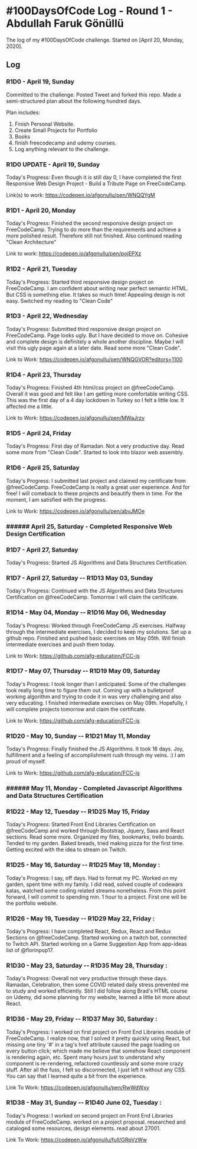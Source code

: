 # #100DaysOfCode Log - Round 1 - Abdullah Faruk Gönüllü

The log of my #100DaysOfCode challenge. Started on [April 20, Monday, 2020].

## Log

### R1D0 - April 19, Sunday 
Committed to the challenge. Posted Tweet and forked this repo. Made a semi-structured plan about the following hundred days. 

Plan includes:
1. Finish Personal Website.
2. Create Small Projects for Portfolio
3. Books
4. finish freecodecamp and udemy courses.
5. Log anything relevant to the challenge.

### R1D0 UPDATE - April 19, Sunday 

Today's Progress: Even though it is still day 0, I have completed the first Responsive Web Design Project - Build a Tribute Page on FreeCodeCamp.

Link(s) to work: https://codepen.io/afgonullu/pen/WNQQYgM

### R1D1 - April 20, Monday

Today's Progress: Finished the second responsive design project on FreeCodeCamp. Trying to do more than the requirements and achieve a more polished result. Therefore still not finished. Also continued reading "Clean Architecture"

Link to work: https://codepen.io/afgonullu/pen/pojEPXz

### R1D2 - April 21, Tuesday

Today's Progress: Started third responsive design project on FreeCodeCamp. I am confident about writing near perfect semantic HTML. But CSS is something else. It takes so much time! Appealing design is not easy. Switched my reading to "Clean Code"

### R1D3 - April 22, Wednesday

Today's Progress: Submitted third responsive design project on FreeCodeCamp. Page looks ugly. But I have decided to move on. Cohesive and complete design is definitely a whole another discipline. Maybe I will visit this ugly page again at a later date. Read some more "Clean Code".

Link to Work: https://codepen.io/afgonullu/pen/WNQGVOR?editors=1100

### R1D4 - April 23, Thursday

Today's Progress: Finished 4th html/css project on @freeCodeCamp. Overall it was good and felt like I am getting more comfortable writing CSS. This was the first day of a 4 day lockdown in Turkey so I felt a little low. It affected me a little.

Link to Work: https://codepen.io/afgonullu/pen/MWaJrzv

### R1D5 - April 24, Friday

Today's Progress: First day of Ramadan. Not a very productive day. Read some more from "Clean Code". Started to look into blazor web assembly.

### R1D6 - April 25, Saturday

Today's Progress: I submitted last project and claimed my certificate from @freeCodeCamp. FreeCodeCamp is really a great user experience. And for free! I will comeback to these projects and beautify them in time. For the moment, I am satisfied with the progress.

Link to Work: https://codepen.io/afgonullu/pen/abvJMOe

### ###### April 25, Saturday - Completed Responsive Web Design Certification

### R1D7 - April 27, Saturday

Today's Progress: Started JS Algorithms and Data Structures Certification.

### R1D7 - April 27, Saturday -- R1D13 May 03, Sunday

Today's Progress: Continued with the JS Algorithms and Data Structures Certification on @freeCodeCamp. Tomorrow I will claim the certificate.

### R1D14 - May 04, Monday -- R1D16 May 06, Wednesday

Today's Progress: Worked through FreeCodeCamp JS exercises. Halfway through the intermediate exercises, I decided to keep my solutions. Set up a github repo. Finished and pushed basic exercises on May 05th. Will finish intermediate exercises and push them today.

Link to Work: https://github.com/afg-education/FCC-js

### R1D17 - May 07, Thursday -- R1D19 May 09, Saturday

Today's Progress: I took longer than I anticipated. Some of the challenges took really long time to figure them out. Coming up with a bulletproof working algorithm and trying to code it in was very challenging and also very educating. I finished intermediate exercises on May 09th. Hopefully, I will complete projects tomorrow and claim the certificate.

Link to Work: https://github.com/afg-education/FCC-js

### R1D20 - May 10, Sunday -- R1D21 May 11, Monday

Today's Progress: Finally finished the JS Algorithms. It took 16 days. Joy, fulfillment and a feeling of accomplishment rush through my veins. :) I am proud of myself.

Link to Work: https://github.com/afg-education/FCC-js

### ###### May 11, Monday - Completed Javascript Algorithms and Data Structures Certification

### R1D22 - May 12, Tuesday -- R1D25 May 15, Friday

Today's Progress: Started Front End Libraries Certification on @freeCodeCamp and worked through Bootstrap, Jquery, Sass and React sections. Read some more. Organized my files, bookmarks, trello boards. Tended to my garden. Baked breads, tried making pizza for the first time. Getting excited with the idea to stream on Twitch. 

### R1D25 - May 16, Saturday -- R1D25 May 18, Monday : 

Today's Progress: I say, off days. Had to format my PC. Worked on my garden, spent time with my family. I did read, solved couple of codewars katas, watched some coding related streams nonetheless. From this point forward, I will commit to spending min. 1 hour to a project. First one will be the portfolio website.

### R1D26 - May 19, Tuesday -- R1D29 May 22, Friday :

Today's Progress: I have completed React, Redux, React and Redux Sections on @freeCodeCamp. Started working on a twitch bot, connected to Twitch API. Started working on a Game Suggestion App from app-ideas list of @florinpop17. 

### R1D30 - May 23, Saturday -- R1D35 May 28, Thursday :

Today's Progress: Overall not very productive through these days. Ramadan, Celebration, then some COVID related daily stress prevented me to study and worked efficiently. Still I did follow along Brad's HTML course on Udemy, did some planning for my website, learned a little bit more about React.

### R1D36 - May 29, Friday -- R1D37 May 30, Saturday :

Today's Progress: I worked on first project on Front End Libraries module of FreeCodeCamp. I realize now, that I solved it pretty quickly using React, but missing one tiny '#' in a tag's href attribute caused the page loading on every button click; which made me believe that somehow React component is rendering again, etc. Spent many hours just to understand why component is re-rendering, refactored countlessly and some more crazy stuff. After all the fuss, I felt so disconnected, I just left it without any CSS. You can say that I learned quite a bit from the experience. 

Link To Work: https://codepen.io/afgonullu/pen/RwWdWxy

### R1D38 - May 31, Sunday -- R1D40 June 02, Tuesday :

Today's Progress: I worked on second project on Front End Libraries module of FreeCodeCamp. worked on a project proposal. researched and cataloged some resources, design elements. read about 27001.

Link To Work: https://codepen.io/afgonullu/full/GRpVzWw
